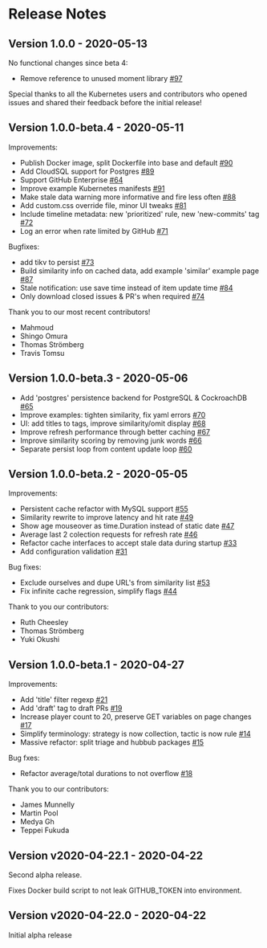 # Release Notes

## Version 1.0.0 - 2020-05-13

No functional changes since beta 4:

* Remove reference to unused moment library [#97](https://github.com/google/triage-party/pull/97)

Special thanks to all the Kubernetes users and contributors who opened issues and shared their feedback before the initial release!

## Version 1.0.0-beta.4 - 2020-05-11

Improvements:

* Publish Docker image, split Dockerfile into base and default [#90](https://github.com/google/triage-party/pull/90)
* Add CloudSQL support for Postgres [#89](https://github.com/google/triage-party/pull/89)
* Support GitHub Enterprise [#64](https://github.com/google/triage-party/pull/64)
* Improve example Kubernetes manifests [#91](https://github.com/google/triage-party/pull/91)
* Make stale data warning more informative and fire less often [#88](https://github.com/google/triage-party/pull/88)
* Add custom.css override file, minor UI tweaks [#81](https://github.com/google/triage-party/pull/81)
* Include timeline metadata: new 'prioritized' rule, new 'new-commits' tag [#72](https://github.com/google/triage-party/pull/72)
* Log an error when rate limited by GitHub [#71](https://github.com/google/triage-party/pull/71)

Bugfixes:

* add tikv to persist [#73](https://github.com/google/triage-party/pull/73)
* Build similarity info on cached data, add example 'similar' example page [#87](https://github.com/google/triage-party/pull/87)
* Stale notification: use save time instead of item update time [#84](https://github.com/google/triage-party/pull/84)
* Only download closed issues & PR's when required [#74](https://github.com/google/triage-party/pull/74)

Thank you to our most recent contributors!

- Mahmoud
- Shingo Omura
- Thomas Strömberg
- Travis Tomsu

## Version 1.0.0-beta.3 - 2020-05-06

* Add 'postgres' persistence backend for PostgreSQL & CockroachDB [#65](https://github.com/google/triage-party/pull/65)
* Improve examples: tighten similarity, fix yaml errors [#70](https://github.com/google/triage-party/pull/70)
* UI: add titles to tags, improve similarity/omit display [#68](https://github.com/google/triage-party/pull/68)
* Improve refresh performance through better caching  [#67](https://github.com/google/triage-party/pull/67)
* Improve similarity scoring by removing junk words [#66](https://github.com/google/triage-party/pull/66)
* Separate persist loop from content update loop [#60](https://github.com/google/triage-party/pull/60)

## Version 1.0.0-beta.2 - 2020-05-05

Improvements:

* Persistent cache refactor with MySQL support [#55](https://github.com/google/triage-party/pull/55)
* Similarity rewrite to improve latency and hit rate [#49](https://github.com/google/triage-party/pull/49)
* Show age mouseover as time.Duration instead of static date [#47](https://github.com/google/triage-party/pull/47)
* Average last 2 colection requests for refresh rate [#46](https://github.com/google/triage-party/pull/46)
* Refactor cache interfaces to accept stale data during startup [#33](https://github.com/google/triage-party/pull/33)
* Add configuration validation [#31](https://github.com/google/triage-party/pull/31)

Bug fixes:

* Exclude ourselves and dupe URL's from similarity list [#53](https://github.com/google/triage-party/pull/53)
* Fix infinite cache regression, simplify flags [#44](https://github.com/google/triage-party/pull/44)

Thank to you our contributors:

* Ruth Cheesley
* Thomas Strömberg
* Yuki Okushi

## Version 1.0.0-beta.1 - 2020-04-27

Improvements:

* Add 'title' filter regexp [#21](https://github.com/google/triage-party/pull/21)
* Add 'draft' tag to draft PRs [#19](https://github.com/google/triage-party/pull/19)
* Increase player count to 20, preserve GET variables on page changes [#17](https://github.com/google/triage-party/pull/17)
* Simplify terminology: strategy is now collection, tactic is now rule [#14](https://github.com/google/triage-party/pull/14)
* Massive refactor: split triage and hubbub packages [#15](https://github.com/google/triage-party/pull/15)

Bug fxes:

* Refactor average/total durations to not overflow [#18](https://github.com/google/triage-party/pull/18)

Thank you to our contributors:

* James Munnelly
* Martin Pool
* Medya Gh
* Teppei Fukuda

## Version v2020-04-22.1 - 2020-04-22

Second alpha release.

Fixes Docker build script to not leak GITHUB_TOKEN into environment.

## Version v2020-04-22.0 - 2020-04-22

Initial alpha release
